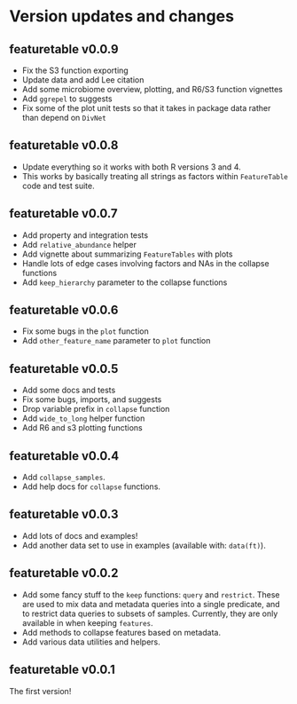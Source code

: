 # Version updates and changes

## featuretable v0.0.9

- Fix the S3 function exporting
- Update data and add Lee citation
- Add some microbiome overview, plotting, and R6/S3 function vignettes
- Add `ggrepel` to suggests
- Fix some of the plot unit tests so that it takes in package data rather than depend on `DivNet`

## featuretable v0.0.8

- Update everything so it works with both R versions 3 and 4.
- This works by basically treating all strings as factors within `FeatureTable`
  code and test suite.

## featuretable v0.0.7

- Add property and integration tests
- Add `relative_abundance` helper
- Add vignette about summarizing `FeatureTables` with plots
- Handle lots of edge cases involving factors and NAs in the collapse functions
- Add `keep_hierarchy` parameter to the collapse functions

## featuretable v0.0.6

- Fix some bugs in the `plot` function
- Add `other_feature_name` parameter to `plot` function

## featuretable v0.0.5

- Add some docs and tests
- Fix some bugs, imports, and suggests
- Drop variable prefix in `collapse` function
- Add `wide_to_long` helper function
- Add R6 and s3 plotting functions

## featuretable v0.0.4

- Add `collapse_samples`.
- Add help docs for `collapse` functions.

## featuretable v0.0.3

- Add lots of docs and examples!
- Add another data set to use in examples (available with: `data(ft)`).

## featuretable v0.0.2

- Add some fancy stuff to the `keep` functions: `query` and `restrict`.  These
  are used to mix data and metadata queries into a single predicate, and to
  restrict data queries to subsets of samples.  Currently, they are only
  available in when keeping `features`.
- Add methods to collapse features based on metadata.
- Add various data utilities and helpers.

## featuretable v0.0.1

The first version!
